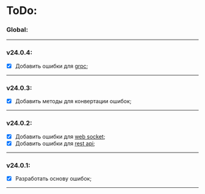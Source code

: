 # ToDo:

### Global:

---

### v24.0.4:
- [x] Добавить ошибки для [grpc](errors.go);

---

### v24.0.3:
- [x] Добавить методы для конвертации ошибок;

---

### v24.0.2:
- [x] Добавить ошибки для [web socket](errors.go);
- [x] Добавить ошибки для [rest api](errors.go);

---

### v24.0.1:
- [x] Разработать основу ошибок;

---
